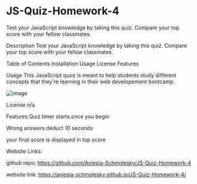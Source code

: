 # JS-Quiz-Homework-4
Test your JavaScript knowledge by taking this quiz. Compare your top score with your fellow classmates.

Description
Test your JavaScript knowledge by taking this quiz. Compare your top score with your fellow classmates.

Table of Contents
Installation
Usage
License
Features

Usage
This JavaScript quoz is meant to help students study different concepts that they're learning in their web developement bootcamp.

![image](https://user-images.githubusercontent.com/85134150/124703398-164d4700-dea7-11eb-8a07-21e60e634560.png)

License
 n/a
 
Features
 Quiz timer starts once you begin
 
 Wrong answers deduct 10 seconds
 
 your final score is displayed in top score
 
 Website Links:
 
github repo: https://github.com/Aniesia-Schmolesky/JS-Quiz-Homework-4

website link: https://aniesia-schmolesky.github.io/JS-Quiz-Homework-4/

